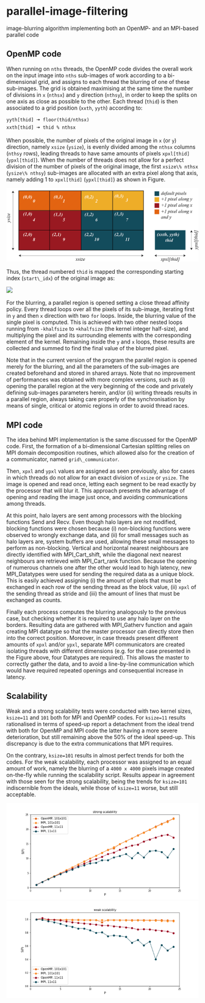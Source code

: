 # parallel-image-filtering
image-blurring algorithm implementing both an OpenMP- and an MPI-based parallel code



## OpenMP code
When running on `nths` threads, the OpenMP code divides the overall work on the input image into `nths` sub-images of work according to a bi-dimensional grid, and assigns to each thread the blurring of one of these sub-images.
The grid is obtained maximising at the same time the number of divisions in `x` (`nthsx`) and `y` direction (`nthsy`), in order to keep the splits on one axis as close as possible to the other.
Each thread (`thid`) is then associated to a grid position (`xxth`, `yyth`) according to:

```
yyth[thid] 🠆 floor(thid/nthsx)
xxth[thid] 🠆 thid % nthsx
```

When possible, the number of pixels of the original image in `x` (or `y`) direction, namely `xsize` (`ysize`), is evenly divided among the `nthsx` columns (`nthsy` rows), leading threads to have same amounts of pixels `xpxl[thid]` (`ypxl[thid]`).
When the number of threads does not allow for a perfect division of the number of pixels of the original image, the first `xsize\% nthsx` (`ysize\% nthsy`) sub-images are allocated with an extra pixel along that axis, namely adding 1 to `xpxl[thid]` (`ypxl[thid]`) as shown in Figure.


![Alt text](division_dark-01.png?raw=true)

Thus, the thread numbered `thid` is mapped the corresponding starting index (`start\_idx`) of the original image as:

<img src="https://render.githubusercontent.com/render/math?math=\texttt{start\_idx[thid]} \longrightarrow \sum_{i=0}^{thid} \texttt{xpxl[i]} + \sum_{i=0}^{thid} \texttt{ypxl[i] * xsize}">

For the blurring, a parallel region is opened setting a close thread affinity policy. Every thread loops over all the pixels of its sub-image, iterating first in `y` and then `x` direction with two `for` loops. Inside, the blurring value of the single pixel is computed. 
This is achieved with two other nested loops running from `-khalfsize` to `+khalfsize` (the kernel integer half-size), and multiplying the pixel and its surrounding elements with the corresponding element of the kernel.
Remaining inside the `y` and `x` loops, these results are collected and summed to find the final value of the blurred pixel.

Note that in the current version of the program the parallel region is opened merely for the blurring, and all the parameters of the sub-images are created beforehand and stored in shared arrays. 
Note that no improvement of performances was obtained with more complex versions, such as 
(i) opening the parallel region at the very beginning of the code and privately defining sub-images parameters herein, and/or 
(ii) writing threads results in a parallel region, always taking care properly of the synchronisation by means of single, critical or atomic regions in order to avoid thread races.

## MPI code

The idea behind MPI implementation is the same discussed for the OpenMP code.
First, the formation of a bi-dimensional Cartesian splitting relies on MPI domain decomposition routines, which allowed also for the creation of a communicator, named `grid\_communicator`.

Then, `xpxl` and `ypxl` values are assigned as seen previously, also for cases in which threads do not allow for an exact division of `xsize` or `ysize`.
The image is opened and read once, letting each segment to be read exactly by the processor that will blur it. 
This approach presents the advantage of opening and reading the image just once, and avoiding communications among threads. 

At this point, halo layers are sent among processors with the blocking functions Send and Recv. Even though halo layers are not modified, blocking functions were chosen because 
(i) non-blocking functions were observed to wrongly exchange data, and 
(ii) for small messages such as halo layers are, system buffers are used, allowing these small messages to perform as non-blocking.
Vertical and horizontal nearest neighbours are directly identified with MPI_Cart_shift, while the diagonal next nearest neighbours are retrieved with MPI_Cart_rank function. 
Because the opening of numerous channels one after the other would lead to high latency, new MPI_Datatypes were used for sending the required data as a unique block. 
This is easily achieved assigning (i) the amount of pixels that must be exchanged in each row of the sending thread as the block value, 
(ii) `xpxl` of the sending thread as stride and (iii) the amount of lines that must be exchanged as counts.


Finally each process computes the blurring analogously to the previous case, but checking whether it is required to use any halo layer on the borders.
Resulting data are gathered with MPI_Gatherv function and again creating MPI datatype so that the master processor can directly store then into the correct position.
Moreover, in case threads present different amounts of `xpxl` and/or `ypxl`, separate MPI communicators are created isolating threads with different dimensions 
(e.g. for the case presented in the Figure above, four Datatypes are required). 
This allows the master to correctly gather the data, and to avoid a line-by-line communication which would have required repeated openings and consequential increase in latency.

## Scalability

Weak and a strong scalability tests were conducted with two kernel sizes, `ksize=11` and `101` both for MPI and OpenMP codes.
For `ksize=11` results rationalised in terms of speed-up report a detachment from the ideal trend with both for OpenMP and MPI code
the latter having a more severe deterioration, but still remaining above the 50\% of the ideal speed-up. 
This discrepancy is due to the extra communications that MPI requires.

On the contrary, `ksize=101` results in almost perfect trends for both the codes.
For the weak scalability, each processor was assigned to an equal amount of work, namely the blurring of a `4000 x 4000` pixels image created on-the-fly while running the scalability script. 
Results appear in agreement with those seen for the strong scalability, being the trends for `ksize=101` indiscernible from the ideals, while those of `ksize=11` worse, but still acceptable.



![Alt text](results/strongscalability.png?raw=true)
![Alt text](results/weakscalability.png?raw=true)











